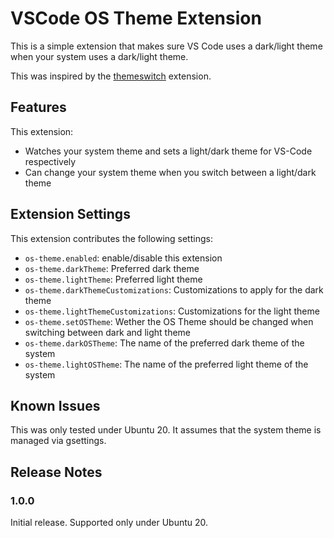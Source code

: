 # VSCode OS Theme Extension

This is a simple extension that makes sure VS Code uses a dark/light theme
when your system uses a dark/light theme.

This was inspired by the [themeswitch](https://github.com/Fooxly/themeswitch)
extension.

## Features

This extension:
- Watches your system theme and sets a light/dark theme for VS-Code respectively
- Can change your system theme when you switch between a light/dark theme

## Extension Settings

This extension contributes the following settings:

* `os-theme.enabled`: enable/disable this extension
* `os-theme.darkTheme`: Preferred dark theme
* `os-theme.lightTheme`: Preferred light theme
* `os-theme.darkThemeCustomizations`: Customizations to apply for the dark theme
* `os-theme.lightThemeCustomizations`: Customizations for the light theme
* `os-theme.setOSTheme`: Wether the OS Theme should be changed when switching between dark and light theme
* `os-theme.darkOSTheme`: The name of the preferred dark theme of the system
* `os-theme.lightOSTheme`: The name of the preferred light theme of the system

## Known Issues

This was only tested under Ubuntu 20. It assumes that the system theme
is managed via gsettings.

## Release Notes

### 1.0.0

Initial release. Supported only under Ubuntu 20.
